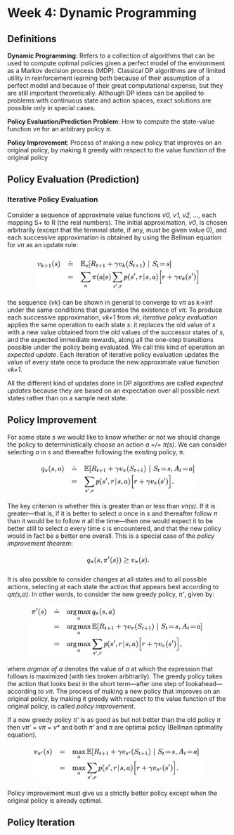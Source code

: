 # Week 4: Dynamic Programming

## Definitions

**Dynamic Programming**: Refers to a collection of algorithms that can be used
to compute optimal policies given a perfect model of the environment as a
Markov decision process (MDP). Classical DP algorithms are of limited utility
in reinforcement learning both because of their assumption of a perfect model
and because of their great computational expense, but they are still important
theoretically. Although DP ideas can be applied to problems with continuous
state and action spaces, exact solutions are possible only in special cases.

**Policy Evaluation/Prediction Problem**: How to compute the state-value
function *vπ* for an arbitrary policy *π*.

**Policy Improvement**: Process of making a new policy that improves on an
original policy, by making it greedy with respect to the value function of
the original policy

## Policy Evaluation (Prediction)

### Iterative Policy Evaluation
Consider a sequence of approximate value functions *v0, v1, v2, ...,* each
mapping S+ to R (the real numbers). The initial approximation, *v0*, is chosen
arbitrarily (except that the terminal state, if any, must be given value 0),
and each successive approximation is obtained by using the Bellman equation for
*vπ* as an update rule:

<p align="center">
<img
src="https://github.com/vdouet/Reinforcement-Learning/blob/master/Reinforcement%20Learning%20Specialization%20-%20Alberta%20University%20/Images/vpiupdatefunction.png"
alt="Update rule" title="Update rule" width="374" height="83" />
</p>

the sequence {*vk*} can be shown in general to converge to *vπ* as k->inf under
the same conditions that guarantee the existence of *vπ*.
To produce each successive approximation, *vk+1* from *vk*, *iterative policy
evaluation* applies the same operation to each state *s*: it replaces the old
value of *s* with a new value obtained from the old values of the successor
states of *s*, and the expected immediate rewards, along all the one-step
transitions possible under the policy being evaluated. We call this kind of
operation an *expected update*. Each iteration of iterative policy evaluation
updates the value of every state once to produce the new approximate value
function *vk+1*.

All the different kind of updates done in DP algorithms are called *expected
updates* because they are based on an expectation over all possible next states
rather than on a sample next state.

## Policy Improvement

For some state *s* we would like to know whether or not we should change the
policy to deterministically choose an action *a =/= π(s)*. We can consider
selecting *a* in *s* and thereafter following the existing policy, π.

<p align="center">
<img
src="https://github.com/vdouet/Reinforcement-Learning/blob/master/Reinforcement%20Learning%20Specialization%20-%20Alberta%20University%20/Images/policyimprovement1.png"
alt="Update rule" title="Update rule" width="359" height="75" />
</p>

The key criterion is whether this is greater than or less than *vπ(s)*. If it is
greater—that is, if it is better to select *a* once in *s* and thereafter follow
*π* than it would be to follow *π* all the time—then one would expect it to be
better still to select *a* every time *s* is encountered, and that the new
policy would in fact be a better one overall. This is a special case of the
*policy improvement theorem*:

<p align="center">
<img
src="https://github.com/vdouet/Reinforcement-Learning/blob/master/Reinforcement%20Learning%20Specialization%20-%20Alberta%20University%20/Images/policyimprovmenttheorem.png"
alt="Update rule" title="Update rule" width="158" height="34" />
</p>

It is also possible to consider changes at all states and to all possible
actions, selecting at each state the action that appears best according to
*qπ(s,a)*. In other words, to consider the new greedy policy, *π'*, given by:

<p align="center">
<img
src="https://github.com/vdouet/Reinforcement-Learning/blob/master/Reinforcement%20Learning%20Specialization%20-%20Alberta%20University%20/Images/policyimprovement2.png"
alt="Update rule" title="Update rule" width="405" height="122" />
</p>

where *argmax of a* denotes the value of *a* at which the expression that
follows is maximized (with ties broken arbitrarily). The greedy policy takes
the action that looks best in the short term—after one step of
lookahead—according to *vπ*. The process of making a new policy that improves
on an original policy, by making it greedy with respect to the value function of
the original policy, is called *policy improvement*.

If a new greedy policy *π'* is as good as but not better than the old policy
*π* then *vπ'* = *vπ* = *v\** and both *π'* and *π* are optimal policy (Bellman
optimality equation).

<p align="center">
<img
src="https://github.com/vdouet/Reinforcement-Learning/blob/master/Reinforcement%20Learning%20Specialization%20-%20Alberta%20University%20/Images/policyimprovement3.png"
alt="Update rule" title="Update rule" width="387" height="85" />
</p>

Policy improvement must give us a strictly better policy except when the
original policy is already optimal.

## Policy Iteration
